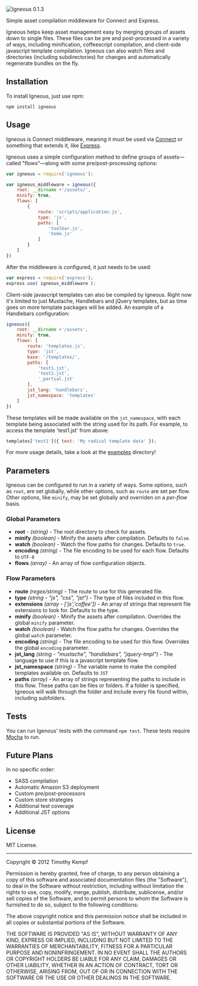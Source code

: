![Igneous](https://s3.amazonaws.com/igneous-site/igneous.png "Igneous") 0.1.3

Simple asset compilation middleware for Connect and Express.

Igneous helps keep asset management easy by merging groups of assets down to single files. These files can be pre and post-processed in a variety of ways, including minification, coffeescript compilation, and client-side javascript template compilation. Igneous can also watch files and directories (including subdirectories) for changes and automatically regenerate bundles on the fly.

## Installation

To install Igneous, just use npm:

```
npm install igneous
```

## Usage

Igneous is Connect middleware, meaning it must be used via [Connect](https://github.com/senchalabs/connect) or something that extends it, like [Express](http://expressjs.com/).

Igneous uses a simple configuration method to define groups of assets—called "flows"—along with some pre/post-processing options:

```javascript
var igneous = require('igneous');

var igneous_middleware = igneous({
	root: __dirname +'/assets/',
	minify: true,
	flows: [
		{
			route: 'scripts/application.js',
			type: 'js',
			paths: [
				'toolbar.js',
				'home.js'
			]
		}
	]
})
```

After the middleware is configured, it just needs to be used:

```javascript
var express = require('express');
express.use( igneous_middleware );
```

Client-side javascript templates can also be compiled by Igneous. Right now it's limited to just Mustache, Handlebars and jQuery templates, but as time goes on more template packages will be added. An example of a Handlebars configuration:

```javascript
igneous({
	root: __dirname +'/assets',
	minify: true,
	flows: [
		route: 'templates.js',
		type: 'jst',
		base: '/templates/',
		paths: [
			'test1.jst',
			'test2.jst',
			'_partial.jst'
		],
		jst_lang: 'handlebars',
		jst_namespace: 'templates'
	]
})
```

These templates will be made available on the `jst_namespace`, with each template being associated with the string used for its path. For example, to access the template 'test1.jst' from above:

```javascript
templates['test1']({ test: 'My radical template data' });
```

For more usage details, take a look at the [examples](https://github.com/Fauntleroy/Igneous/tree/master/examples) directory!

## Parameters

Igneous can be configured to run in a variety of ways. Some options, such as `root`, are set globally, while other options, such as `route` are set per flow. Other options, like `minify`, may be set globally and overriden on a *per-flow* basis.

### Global Parameters

- **root** - *(string)* - The root directory to check for assets.
- **minify** *(boolean)* - Minify the assets after compilation. Defaults to `false`.
- **watch** *(boolean)* - Watch the flow paths for changes. Defaults to `true`.
- **encoding** *(string)* - The file encoding to be used for each flow. Defaults to `UTF-8`
- **flows** *(array)* - An array of flow configuration objects.

### Flow Parameters

- **route** *(regex/string)* - The route to use for this generated file.
- **type** *(string - "js", "css", "jst")* - The type of files included in this flow.
- **extensions** *(array - ['js','coffee'])* - An array of strings that represent file extensions to look for. Defaults to the type.
- **minify** *(boolean)* - Minify the assets after compilation. Overrides the global `minify` parameter.
- **watch** *(boolean)* - Watch the flow paths for changes. Overrides the global `watch` parameter.
- **encoding** *(string)* - The file encoding to be used for this flow. Overrides the global `encoding` parameter.
- **jst_lang** *(string - "mustache", "handlebars", "jquery-tmpl")* - The language to use if this is a javascript template flow.
- **jst_namespace** *(string)* - The variable name to make the compiled templates available on. Defaults to `JST`
- **paths** *(array)* - An array of strings representing the paths to include in this flow. These paths can be files or folders. If a folder is specified, Igneous will walk through the folder and include every file found within, including subfolders.

## Tests

You can run Igenous' tests with the command `npm test`. These tests require [Mocha](https://github.com/visionmedia/mocha) to run.

## Future Plans

In no specific order:

- SASS compilation
- Automatic Amazon S3 deployment
- Custom pre/post-processors
- Custom store strategies
- Additional test coverage
- Additional JST options

## License

MIT License.

----------

Copyright © 2012 Timothy Kempf

Permission is hereby granted, free of charge, to any person obtaining a copy of this software and associated documentation files (the "Software"), to deal in the Software without restriction, including without limitation the rights to use, copy, modify, merge, publish, distribute, sublicense, and/or sell copies of the Software, and to permit persons to whom the Software is furnished to do so, subject to the following conditions:

The above copyright notice and this permission notice shall be included in all copies or substantial portions of the Software.

THE SOFTWARE IS PROVIDED "AS IS", WITHOUT WARRANTY OF ANY KIND, EXPRESS OR IMPLIED, INCLUDING BUT NOT LIMITED TO THE WARRANTIES OF MERCHANTABILITY, FITNESS FOR A PARTICULAR PURPOSE AND NONINFRINGEMENT. IN NO EVENT SHALL THE AUTHORS OR COPYRIGHT HOLDERS BE LIABLE FOR ANY CLAIM, DAMAGES OR OTHER LIABILITY, WHETHER IN AN ACTION OF CONTRACT, TORT OR OTHERWISE, ARISING FROM, OUT OF OR IN CONNECTION WITH THE SOFTWARE OR THE USE OR OTHER DEALINGS IN THE SOFTWARE.